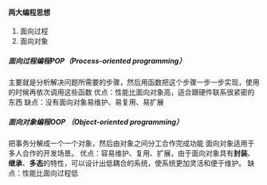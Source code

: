 #### 两大编程思想
1. 面向过程
2. 面向对象

##### 面向过程编程POP（Process-oriented programming）
主要就是分析解决问题所需要的步骤，然后用函数把这个步骤一步一步实现，使用的时候再依次调用这些函数
优点：性能比面向对象高，适合跟硬件联系很紧密的东西
缺点：没有面向对象易维护、易复用、易扩展

##### 面向对象编程OOP （Object-oriented programming）
把事务分解成一个一个对象，然后由对象之间分工合作完成功能
面向对象适用于多人合作的开发场景。
优点：容易维护、复用、扩展，由于面向对象具有**封装**、**继承**、**多态**的特性，可以设计出低耦合的系统，使系统更加灵活和便于维护。
缺点：性能比面向过程低